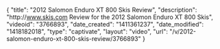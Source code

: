 {
    "title": "2012 Salomon Enduro XT 800 Skis Review",
    "description": "http:\/\/www.skis.com Review for the 2012 Salomon Enduro XT 800 Skis",
    "videoid": "3766893",
    "date_created": "1411361237",
    "date_modified": "1418182018",
    "type": "captivate",
    "layout": "video",
    "url": "\/v\/2012-salomon-enduro-xt-800-skis-review\/3766893"
}
